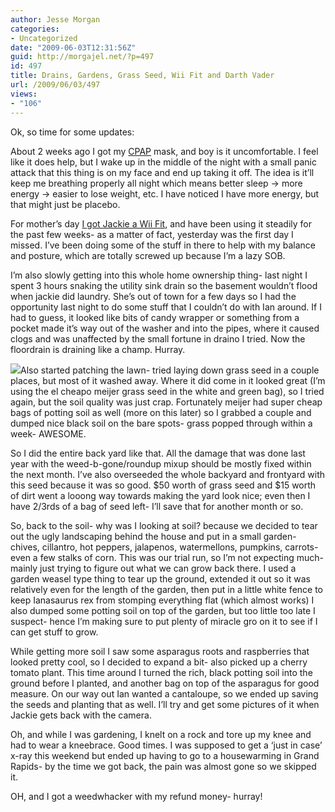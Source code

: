 ```yaml
---
author: Jesse Morgan
categories:
- Uncategorized
date: "2009-06-03T12:31:56Z"
guid: http://morgajel.net/?p=497
id: 497
title: Drains, Gardens, Grass Seed, Wii Fit and Darth Vader
url: /2009/06/03/497
views:
- "106"
---
```


Ok, so time for some updates:

About 2 weeks ago I got my [CPAP](http://en.wikipedia.org/wiki/CPAP) mask, and boy is it uncomfortable. I feel like it does help, but I wake up in the middle of the night with a small panic attack that this thing is on my face and end up taking it off. The idea is it’ll keep me breathing properly all night which means better sleep -&gt; more energy -&gt; easier to lose weight, etc. I have noticed I have more energy, but that might just be placebo.

For mother’s day [I got Jackie a Wii Fit](http://www.myjaxon.com/2009/05/11/506/), and have been using it steadily for the past few weeks- as a matter of fact, yesterday was the first day I missed. I’ve been doing some of the stuff in there to help with my balance and posture, which are totally screwed up because I’m a lazy SOB.

I’m also slowly getting into this whole home ownership thing- last night I spent 3 hours snaking the utility sink drain so the basement wouldn’t flood when jackie did laundry. She’s out of town for a few days so I had the opportunity last night to do some stuff that I couldn’t do with Ian around. If I had to guess, it looked like bits of candy wrapper or something from a pocket made it’s way out of the washer and into the pipes, where it caused clogs and was unaffected by the small fortune in draino I tried. Now the floordrain is draining like a champ. Hurray.

![](http://farm4.static.flickr.com/3655/3592190351_94e7c41293.jpg?v=0)Also started patching the lawn- tried laying down grass seed in a couple places, but most of it washed away. Where it did come in it looked great (I’m using the el cheapo meijer grass seed in the white and green bag), so I tried again, but the soil quality was just crap. Fortunately meijer had super cheap bags of potting soil as well (more on this later) so I grabbed a couple and dumped nice black soil on the bare spots- grass popped through within a week- AWESOME.

So I did the entire back yard like that. All the damage that was done last year with the weed-b-gone/roundup mixup should be mostly fixed within the next month. I’ve also overseeded the whole backyard and frontyard with this seed because it was so good. $50 worth of grass seed and $15 worth of dirt went a looong way towards making the yard look nice; even then I have 2/3rds of a bag of seed left- I’ll save that for another month or so.

So, back to the soil- why was I looking at soil? because we decided to tear out the ugly landscaping behind the house and put in a small garden- chives, cillantro, hot peppers, jalapenos, watermellons, pumpkins, carrots- even a few stalks of corn. This was our trial run, so I’m not expecting much- mainly just trying to figure out what we can grow back there. I used a garden weasel type thing to tear up the ground, extended it out so it was relatively even for the length of the garden, then put in a little white fence to keep Ianasaurus rex from stomping everything flat (which almost works) I also dumped some potting soil on top of the garden, but too little too late I suspect- hence I’m making sure to put plenty of miracle gro on it to see if I can get stuff to grow.

While getting more soil I saw some asparagus roots and raspberries that looked pretty cool, so I decided to expand a bit- also picked up a cherry tomato plant. This time around I turned the rich, black potting soil into the ground before I planted, and another bag on top of the asparagus for good measure. On our way out Ian wanted a cantaloupe, so we ended up saving the seeds and planting that as well. I’ll try and get some pictures of it when Jackie gets back with the camera.

Oh, and while I was gardening, I knelt on a rock and tore up my knee and had to wear a kneebrace. Good times. I was supposed to get a ‘just in case’ x-ray this weekend but ended up having to go to a housewarming in Grand Rapids- by the time we got back, the pain was almost gone so we skipped it.

OH, and I got a weedwhacker with my refund money- hurray!